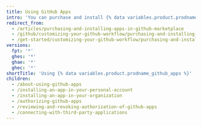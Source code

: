 ```yaml
---
title: Using GitHub Apps
intro: 'You can purchase and install {% data variables.product.prodname_github_apps %} from {% data variables.product.prodname_marketplace %}.'
redirect_from:
  - /articles/purchasing-and-installing-apps-in-github-marketplace
  - /github/customizing-your-github-workflow/purchasing-and-installing-apps-in-github-marketplace
  - /get-started/customizing-your-github-workflow/purchasing-and-installing-apps-in-github-marketplace
versions:
  fpt: '*'
  ghes: '*'
  ghae: '*'
  ghec: '*'
shortTitle: 'Using {% data variables.product.prodname_github_apps %}'
children:
  - /about-using-github-apps
  - /installing-an-app-in-your-personal-account
  - /installing-an-app-in-your-organization
  - /authorizing-github-apps
  - /reviewing-and-revoking-authorization-of-github-apps
  - /connecting-with-third-party-applications
---
```


